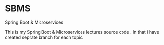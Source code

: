 # SBMS
Spring Boot & Microservices 

This is my Spring Boot & Microservices lectures source code .
In that i have created seprate branch for each topic.
